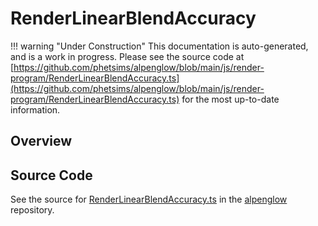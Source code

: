 # RenderLinearBlendAccuracy

!!! warning "Under Construction"
    This documentation is auto-generated, and is a work in progress. Please see the source code at
    [https://github.com/phetsims/alpenglow/blob/main/js/render-program/RenderLinearBlendAccuracy.ts](https://github.com/phetsims/alpenglow/blob/main/js/render-program/RenderLinearBlendAccuracy.ts) for the most up-to-date information.

## Overview





## Source Code

See the source for [RenderLinearBlendAccuracy.ts](https://github.com/phetsims/alpenglow/blob/main/js/render-program/RenderLinearBlendAccuracy.ts) in the [alpenglow](https://github.com/phetsims/alpenglow) repository.
